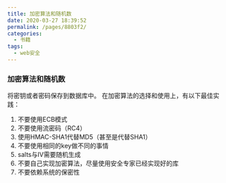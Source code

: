 ```yaml
---
title: 加密算法和随机数
date: 2020-03-27 18:39:52
permalink: /pages/8803f2/
categories:
  - 书籍
tags:
  - web安全
---
```

### 加密算法和随机数

将密钥或者密码保存到数据库中。
在加密算法的选择和使用上，有以下最佳实践：

1. 不要使用ECB模式
2. 不要使用流密码（RC4）
3. 使用HMAC-SHA1代替MD5（甚至是代替SHA1）
4. 不要使用相同的key做不同的事情
5. salts与IV需要随机生成
6. 不要自己实现加密算法，尽量使用安全专家已经实现好的库
7. 不要依赖系统的保密性